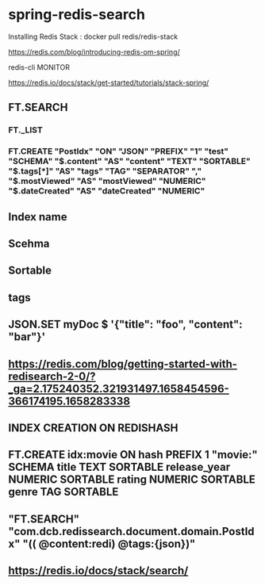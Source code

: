 # spring-redis-search

Installing Redis Stack : docker pull redis/redis-stack

https://redis.com/blog/introducing-redis-om-spring/

redis-cli MONITOR

https://redis.io/docs/stack/get-started/tutorials/stack-spring/

## FT.SEARCH
### FT._LIST
### FT.CREATE "PostIdx" "ON" "JSON" "PREFIX" "1" "test" "SCHEMA" "$.content" "AS" "content" "TEXT" "SORTABLE" "$.tags[*]" "AS" "tags" "TAG" "SEPARATOR" "," "$.mostViewed" "AS" "mostViewed" "NUMERIC" "$.dateCreated" "AS" "dateCreated" "NUMERIC"

## Index name
## Scehma
## Sortable
## tags
## JSON.SET myDoc $ '{"title": "foo", "content": "bar"}'

## https://redis.com/blog/getting-started-with-redisearch-2-0/?_ga=2.175240352.321931497.1658454596-366174195.1658283338
## INDEX CREATION ON REDISHASH
## FT.CREATE idx:movie ON hash PREFIX 1 "movie:" SCHEMA title TEXT SORTABLE release_year NUMERIC SORTABLE rating NUMERIC SORTABLE genre TAG SORTABLE

## "FT.SEARCH" "com.dcb.redissearch.document.domain.PostIdx" "(( @content:redi) @tags:{json})"

## https://redis.io/docs/stack/search/
